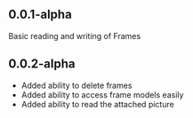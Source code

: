 ## 0.0.1-alpha

Basic reading and writing of Frames

## 0.0.2-alpha

- Added ability to delete frames
- Added ability to access frame models easily
- Added ability to read the attached picture